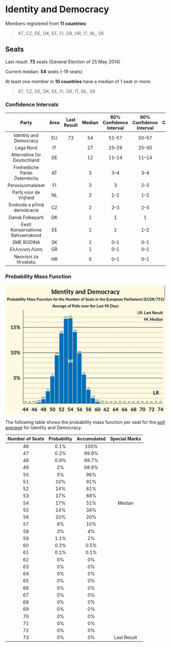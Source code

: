 # Identity and Democracy

Members registered from **11 countries**:

> AT, CZ, DE, DK, EE, FI, GR, HR, IT, NL, SK

## Seats

Last result: **73** seats (General Election of 25 May 2014)

Current median: **54** seats (-19 seats)

At least one member in **10 countries** have a median of 1 seat or more:

> AT, CZ, DE, DK, EE, FI, GR, IT, NL, SK

### Confidence Intervals

| Party | Area | Last Result | Median | 80% Confidence Interval | 90% Confidence Interval | 95% Confidence Interval | 99% Confidence Interval |
|:-----:|:----:|:-----------:|:------:|:-----------------------:|:-----------------------:|:-----------------------:|:-----------------------:|
| Identity and Democracy | EU | 73 | 54 | 51–57 | 50–57 | 49–58 | 48–59 |
| Lega Nord | IT | | 27 | 25–29 | 25–30 | 24–30 | 23–31 |
| Alternative für Deutschland | DE | | 12 | 11–14 | 11–14 | 10–15 | 10–16 |
| Freiheitliche Partei Österreichs | AT | | 3 | 3–4 | 3–4 | 3–4 | 3–5 |
| Perussuomalaiset | FI | | 3 | 3 | 2–3 | 2–3 | 2–4 |
| Partij voor de Vrijheid | NL | | 2 | 1–2 | 1–2 | 1–2 | 1–3 |
| Svoboda a přímá demokracie | CZ | | 2 | 2–3 | 2–3 | 2–3 | 2–3 |
| Dansk Folkeparti | DK | | 1 | 1 | 1 | 1 | 1 |
| Eesti Konservatiivne Rahvaerakond | EE | | 1 | 1 | 1–2 | 1–2 | 1–2 |
| SME RODINA | SK | | 1 | 0–1 | 0–1 | 0–1 | 0–1 |
| Ελληνική Λύση | GR | | 1 | 0–1 | 0–1 | 0–1 | 0–1 |
| Neovisni za Hrvatsku | HR | | 0 | 0–1 | 0–1 | 0–1 | 0–1 |

### Probability Mass Function

![Graph with seats probability mass function not yet produced](average-2019-07-31-seats-pmf-identityanddemocracy.png "Seats Probability Mass Function")

The following table shows the probability mass function per seat for the [poll average](average-2019-07-31.html) for Identity and Democracy.

| Number of Seats | Probability | Accumulated | Special Marks |
|:---------------:|:-----------:|:-----------:|:-------------:|
| 46 | 0.1% | 100% |  |
| 47 | 0.2% | 99.9% |  |
| 48 | 0.9% | 99.7% |  |
| 49 | 2% | 98.8% |  |
| 50 | 5% | 96% |  |
| 51 | 10% | 91% |  |
| 52 | 14% | 81% |  |
| 53 | 17% | 68% |  |
| 54 | 17% | 51% | Median |
| 55 | 14% | 34% |  |
| 56 | 10% | 20% |  |
| 57 | 6% | 10% |  |
| 58 | 3% | 4% |  |
| 59 | 1.1% | 2% |  |
| 60 | 0.3% | 0.5% |  |
| 61 | 0.1% | 0.1% |  |
| 62 | 0% | 0% |  |
| 63 | 0% | 0% |  |
| 64 | 0% | 0% |  |
| 65 | 0% | 0% |  |
| 66 | 0% | 0% |  |
| 67 | 0% | 0% |  |
| 68 | 0% | 0% |  |
| 69 | 0% | 0% |  |
| 70 | 0% | 0% |  |
| 71 | 0% | 0% |  |
| 72 | 0% | 0% |  |
| 73 | 0% | 0% | Last Result |


